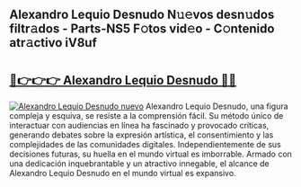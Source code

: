 ## Alexandro Lequio Desnudo N𝚞𝚎vos desn𝚞dos filtr𝚊dos - Parts-NS5 F𝚘tos vid𝚎o - C𝚘ntenido atr𝚊ctivo iV8uf

# <h2><a href="http://mb8swz.tromn.icu/?c=Alexandro+Lequio+Desnudo">🔗👉👉👉 Alexandro Lequio Desnudo 🔗🔗</a></h2>

[![Alexandro Lequio Desnudo nuevo](https://i.imgur.com/pEAQMta.gif)](http://mb8swz.tromn.icu/?c=Alexandro+Lequio+Desnudo)
Alexandro Lequio Desnudo, una figura compleja y esquiva, se resiste a la comprensión fácil. Su método único de interactuar con audiencias en línea ha fascinado y provocado críticas, generando debates sobre la expresión artística, el consentimiento y las complejidades de las comunidades digitales. Independientemente de sus decisiones futuras, su huella en el mundo virtual es imborrable. Armado con una dedicación inquebrantable y un atractivo innegable, el alcance de Alexandro Lequio Desnudo en el mundo virtual es expansivo.
